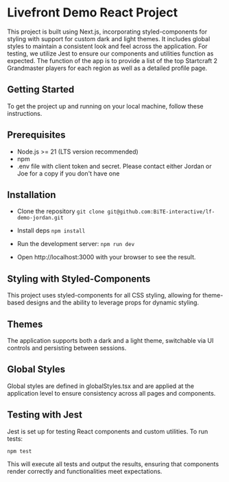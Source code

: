 # Livefront Demo React Project

This project is built using Next.js, incorporating styled-components for styling with support for custom dark and light themes. It includes global styles to maintain a consistent look and feel across the application. For testing, we utilize Jest to ensure our components and utilities function as expected. The function of the app is to provide a list of the top Startcraft 2 Grandmaster players for each region as well as a detailed profile page.

## Getting Started
To get the project up and running on your local machine, follow these instructions.

## Prerequisites
- Node.js >= 21 (LTS version recommended)
- npm
- .env file with client token and secret. Please contact either Jordan or Joe for a copy if you don't have one

## Installation
- Clone the repository
```git clone git@github.com:BiTE-interactive/lf-demo-jordan.git```

- Install deps
```npm install```

- Run the development server:
```npm run dev```

- Open http://localhost:3000 with your browser to see the result.

## Styling with Styled-Components
This project uses styled-components for all CSS styling, allowing for theme-based designs and the ability to leverage props for dynamic styling.

## Themes
The application supports both a dark and a light theme, switchable via UI controls and persisting between sessions.

## Global Styles
Global styles are defined in globalStyles.tsx and are applied at the application level to ensure consistency across all pages and components.

## Testing with Jest
Jest is set up for testing React components and custom utilities. To run tests:

```npm test```

This will execute all tests and output the results, ensuring that components render correctly and functionalities meet expectations.
